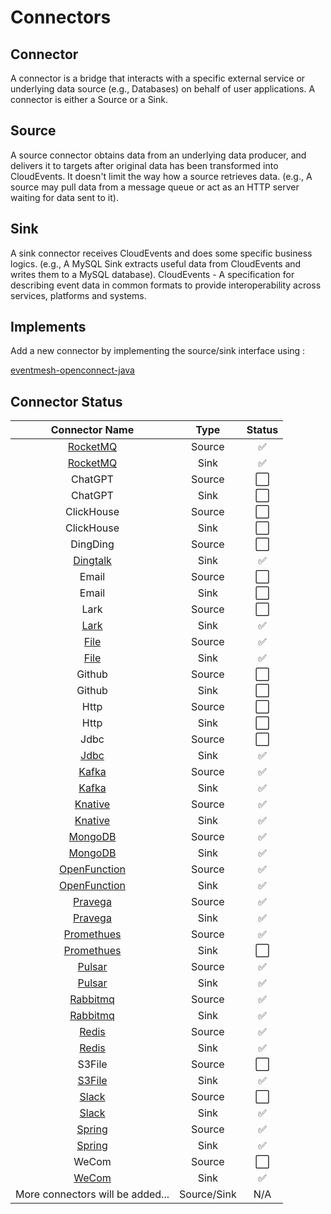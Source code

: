 # Connectors

## Connector 
A connector is a bridge that interacts with a specific external service or underlying data source (e.g., Databases) on behalf of user applications. A connector is either a Source or a Sink.

## Source
A source connector obtains data from an underlying data producer, and delivers it to targets after original data has been transformed into CloudEvents. It doesn't limit the way how a source retrieves data. (e.g., A source may pull data from a message queue or act as an HTTP server waiting for data sent to it).

## Sink 
A sink connector receives CloudEvents and does some specific business logics. (e.g., A MySQL Sink extracts useful data from CloudEvents and writes them to a MySQL database).
CloudEvents - A specification for describing event data in common formats to provide interoperability across services, platforms and systems.

## Implements
Add a new connector by implementing the source/sink interface using :

[eventmesh-openconnect-java](https://github.com/apache/eventmesh/tree/master/eventmesh-openconnect/eventmesh-openconnect-java)

## Connector Status


|                  Connector Name                  |    Type     | Status  |
|:------------------------------------------------:|:-----------:|:-------:|
|     [RocketMQ](eventmesh-connector-rocketmq)     |   Source    |    ✅    |
|     [RocketMQ](eventmesh-connector-rocketmq)     |    Sink     |    ✅    |
|                     ChatGPT                      |   Source    |    ⬜    |
|                     ChatGPT                      |    Sink     |    ⬜    |
|                    ClickHouse                    |   Source    |    ⬜    |
|                    ClickHouse                    |    Sink     |    ⬜    |
|                     DingDing                     |   Source    |    ⬜    |
|     [Dingtalk](eventmesh-connector-dingtalk)     |    Sink     |    ✅    |
|                      Email                       |   Source    |    ⬜    |
|                      Email                       |    Sink     |    ⬜    |
|                      Lark                        |   Source    |    ⬜    |
|         [Lark](eventmesh-connector-lark)         |    Sink     |    ✅    |
|         [File](eventmesh-connector-file)         |   Source    |    ✅    |
|         [File](eventmesh-connector-file)         |    Sink     |    ✅    |
|                      Github                      |   Source    |    ⬜    |
|                      Github                      |    Sink     |    ⬜    |
|                       Http                       |   Source    |    ⬜    |
|                       Http                       |    Sink     |    ⬜    |
|                       Jdbc                       |   Source    |    ⬜    |
|         [Jdbc](eventmesh-connector-jdbc)         |    Sink     |    ✅    |
|        [Kafka](eventmesh-connector-kafka)        |   Source    |    ✅    |
|        [Kafka](eventmesh-connector-kafka)        |    Sink     |    ✅    |
|      [Knative](eventmesh-connector-knative)      |   Source    |    ✅    |
|      [Knative](eventmesh-connector-knative)      |    Sink     |    ✅    |
|      [MongoDB](eventmesh-connector-mongodb)      |   Source    |    ✅    |
|      [MongoDB](eventmesh-connector-mongodb)      |    Sink     |    ✅    |
| [OpenFunction](eventmesh-connector-openfunction) |   Source    |    ✅    |
| [OpenFunction](eventmesh-connector-openfunction) |    Sink     |    ✅    |
|      [Pravega](eventmesh-connector-pravega)      |   Source    |    ✅    |
|      [Pravega](eventmesh-connector-pravega)      |    Sink     |    ✅    |
|   [Promethues](eventmesh-connector-prometheus)   |   Source    |    ✅    |
|   [Promethues](eventmesh-connector-prometheus)   |    Sink     |    ⬜    |
|       [Pulsar](eventmesh-connector-pulsar)       |   Source    |    ✅    |
|       [Pulsar](eventmesh-connector-pulsar)       |    Sink     |    ✅    |
|     [Rabbitmq](eventmesh-connector-rabbitmq)     |   Source    |    ✅    |
|     [Rabbitmq](eventmesh-connector-rabbitmq)     |    Sink     |    ✅    |
|        [Redis](eventmesh-connector-redis)        |   Source    |    ✅    |
|        [Redis](eventmesh-connector-redis)        |    Sink     |    ✅    |
|                      S3File                      |   Source    |    ⬜    |
|         [S3File](eventmesh-connector-s3)         |    Sink     |    ✅    |
|        [Slack](eventmesh-connector-slack)        |   Source    |    ⬜    |
|        [Slack](eventmesh-connector-slack)        |    Sink     |    ✅    |
|       [Spring](eventmesh-connector-spring)       |   Source    |    ✅    |
|       [Spring](eventmesh-connector-spring)       |    Sink     |    ✅    |
|                      WeCom                       |   Source    |    ⬜    |
|        [WeCom](eventmesh-connector-wecom)        |    Sink     |    ✅    |
|         More connectors will be added...         | Source/Sink |   N/A   |